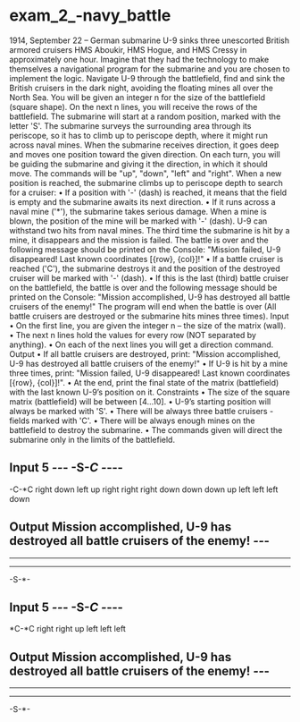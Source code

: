 # exam_2_-navy_battle
1914, September 22 – German submarine U-9 sinks three unescorted British armored cruisers HMS Aboukir, HMS Hogue, and HMS Cressy in approximately one hour. Imagine that they had the technology to make themselves a navigational program for the submarine and you are chosen to implement the logic. Navigate U-9 through the battlefield, find and sink the British cruisers in the dark night, avoiding the floating mines all over the North Sea.
You will be given an integer n for the size of the battlefield (square shape). On the next n lines, you will receive the rows of the battlefield. The submarine will start at a random position, marked with the letter 'S'. The submarine surveys the surrounding area through its periscope, so it has to climb up to periscope depth, where it might run across naval mines.
When the submarine receives direction, it goes deep and moves one position toward the given direction. On each turn, you will be guiding the submarine and giving it the direction, in which it should move. The commands will be "up", "down", "left" and "right".
When a new position is reached,  the submarine climbs up to periscope depth to search for a cruiser:
•	If a position with '-' (dash) is reached, it means that the field is empty and the submarine awaits its next direction.
•	If it runs across a naval mine ('*'), the submarine takes serious damage. When a mine is blown, the position of the mine will be marked with '-' (dash). U-9 can withstand two hits from naval mines.  The third time the submarine is hit by a mine, it disappears and the mission is failed. The battle is over and the following message should be printed on the Console: "Mission failed, U-9 disappeared! Last known coordinates [{row}, {col}]!"
•	If a battle cruiser is reached ('C'), the submarine destroys it and the position of the destroyed cruiser will be marked with '-' (dash).
•	If this is the last (third) battle cruiser on the battlefield, the battle is over and the following message should be printed on the Console: "Mission accomplished, U-9 has destroyed all battle cruisers of the enemy!"
The program will end when the battle is over (All battle cruisers are destroyed or the submarine hits mines three times).
Input
•	On the first line, you are given the integer n – the size of the matrix (wall).
•	The next n lines hold the values for every row (NOT separated by anything).
•	On each of the next lines you will get a direction command.
Output
•	If all battle cruisers are destroyed, print: "Mission accomplished, U-9 has destroyed all battle cruisers of the enemy!"
•	If U-9 is hit by a mine three times, print: "Mission failed, U-9 disappeared! Last known coordinates [{row}, {col}]!".
•	At the end, print the final state of the matrix (battlefield) with the last known U-9’s position on it.
Constraints
•	The size of the square matrix (battlefield) will be between [4…10].
•	U-9’s starting position will always be marked with 'S'.
•	There will be always three battle cruisers - fields marked with 'C'.
•	There will be always enough mines on the battlefield to destroy the submarine.
•	The commands given will direct the submarine only in the limits of the battlefield.

Input
5
*--*-
-S-*C
-*---
-----
-C-*C
right
down
left
up
right
right
right
down
down
down
up
left
left
left
down

Output
Mission accomplished, U-9 has destroyed all battle cruisers of the enemy!
*--*-
-----
-----
-----
-S-*-

  Input
  5
*--*-
-S-*C
-*---
-----
*C-*C
right
right
up
left
left
left

Output
Mission accomplished, U-9 has destroyed all battle cruisers of the enemy!
*--*-
-----
-----
-----
-S-*-
